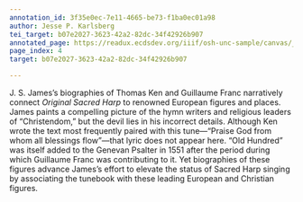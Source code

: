 ```yaml
---
annotation_id: 3f35e0ec-7e11-4665-be73-f1ba0ec01a98
author: Jesse P. Karlsberg
tei_target: b07e2027-3623-42a2-82dc-34f42926b907
annotated_page: https://readux.ecdsdev.org/iiif/osh-unc-sample/canvas/_osh-5.jpg
page_index: 4
target: b07e2027-3623-42a2-82dc-34f42926b907

---
```

<p>J. S. James&rsquo;s biographies of Thomas Ken and Guillaume Franc narratively connect <em>Original Sacred Harp</em> to renowned European figures and places. James paints a compelling picture of the hymn writers and religious leaders of &ldquo;Christendom,&rdquo; but the devil lies in his incorrect details. Although Ken wrote the text most frequently paired with this tune&mdash;&ldquo;Praise God from whom all blessings flow&rdquo;&mdash;that lyric does not appear here. &ldquo;Old Hundred&rdquo; was itself added to the Genevan Psalter in 1551 after the period during which Guillaume Franc was contributing to it. Yet biographies of these figures advance James&rsquo;s effort to elevate the status of Sacred Harp singing by associating the tunebook with these leading European and Christian figures.&nbsp;</p>